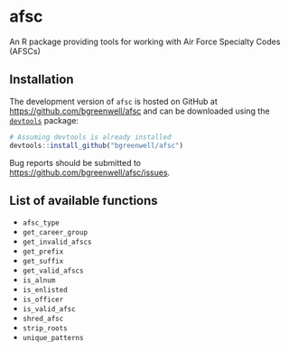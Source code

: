 # afsc
An R package providing tools for working with Air Force Specialty Codes (AFSCs)

## Installation

The development version of `afsc` is hosted on GitHub at https://github.com/bgreenwell/afsc and can be downloaded using the [`devtools`](https://github.com/hadley/devtools) package:
```r
# Assuming devtools is already installed
devtools::install_github("bgreenwell/afsc")
```
Bug reports should be submitted to https://github.com/bgreenwell/afsc/issues.

## List of available functions
  * `afsc_type `
  * `get_career_group` 
  * `get_invalid_afscs` 
  * `get_prefix` 
  * `get_suffix` 
  * `get_valid_afscs` 
  * `is_alnum`
  * `is_enlisted`
  * `is_officer` 
  * `is_valid_afsc` 
  * `shred_afsc` 
  * `strip_roots` 
  * `unique_patterns`


